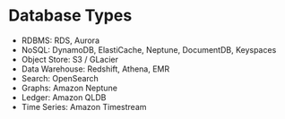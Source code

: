 # Database Types
- RDBMS: RDS, Aurora
- NoSQL: DynamoDB, ElastiCache, Neptune, DocumentDB, Keyspaces
- Object Store: S3 / GLacier
- Data Warehouse: Redshift, Athena, EMR
- Search: OpenSearch
- Graphs: Amazon Neptune
- Ledger: Amazon QLDB
- Time Series: Amazon Timestream